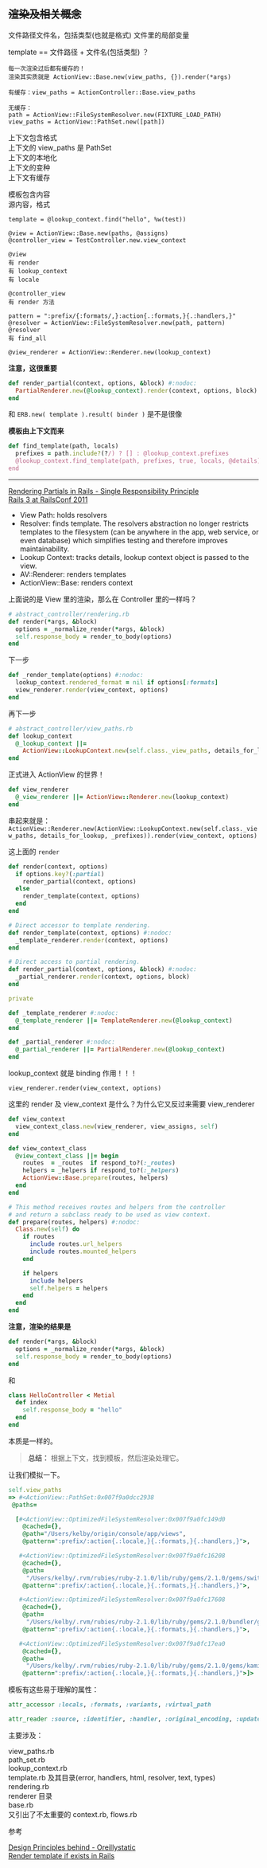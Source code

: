 ## ~~渲染及相关概念~~

文件路径文件名，包括类型(也就是格式)
文件里的局部变量

template == 文件路径 + 文件名(包括类型) ？

```
每一次渲染过后都有缓存的！
渲染其实质就是 ActionView::Base.new(view_paths, {}).render(*args)

有缓存：view_paths = ActionController::Base.view_paths

无缓存：
path = ActionView::FileSystemResolver.new(FIXTURE_LOAD_PATH)
view_paths = ActionView::PathSet.new([path])
```

上下文包含格式  
上下文的 view_paths 是 PathSet  
上下文的本地化  
上下文的变种  
上下文有缓存 

模板包含内容  
源内容，格式

```
template = @lookup_context.find("hello", %w(test))

@view = ActionView::Base.new(paths, @assigns)
@controller_view = TestController.new.view_context

@view
有 render
有 lookup_context
有 locale

@controller_view
有 render 方法

pattern = ":prefix/{:formats/,}:action{.:formats,}{.:handlers,}"
@resolver = ActionView::FileSystemResolver.new(path, pattern)
@resolver
有 find_all

@view_renderer = ActionView::Renderer.new(lookup_context)
```

**注意，这很重要**

```ruby
def render_partial(context, options, &block) #:nodoc:
  PartialRenderer.new(@lookup_context).render(context, options, block)
end
```

和 `ERB.new( template ).result( binder )` 是不是很像

**模板由上下文而来**

```ruby
def find_template(path, locals)
  prefixes = path.include?(?/) ? [] : @lookup_context.prefixes
  @lookup_context.find_template(path, prefixes, true, locals, @details)
end
```

-----------

[Rendering Partials in Rails - Single Responsibility Principle](http://bl.ocks.org/wangjohn/5418350)<br>
[Rails 3 at RailsConf 2011](http://blog.endpoint.com/2011/05/rails-3-at-railsconf-2011.html)

- View Path: holds resolvers
- Resolver: finds template. The resolvers abstraction no longer restricts templates to the filesystem (can be anywhere in the app, web service, or even database) which simplifies testing and therefore improves maintainability.
- Lookup Context: tracks details, lookup context object is passed to the view.
- AV::Renderer: renders templates
- ActionView::Base: renders context

上面说的是 View 里的渲染，那么在 Controller 里的一样吗？

```ruby
# abstract_controller/rendering.rb
def render(*args, &block)
  options = _normalize_render(*args, &block)
  self.response_body = render_to_body(options)
end
```

下一步

```ruby
def _render_template(options) #:nodoc:
  lookup_context.rendered_format = nil if options[:formats]
  view_renderer.render(view_context, options)
end
```

再下一步

```ruby
# abstract_controller/view_paths.rb
def lookup_context
  @_lookup_context ||=
    ActionView::LookupContext.new(self.class._view_paths, details_for_lookup, _prefixes)
end
```

正式进入 ActionView 的世界！

```ruby
def view_renderer
  @_view_renderer ||= ActionView::Renderer.new(lookup_context)
end
```

串起来就是：
`ActionView::Renderer.new(ActionView::LookupContext.new(self.class._view_paths, details_for_lookup, _prefixes)).render(view_context, options)`

这上面的 `render`

```ruby
def render(context, options)
  if options.key?(:partial)
    render_partial(context, options)
  else
    render_template(context, options)
  end
end
```

```ruby
# Direct accessor to template rendering.
def render_template(context, options) #:nodoc:
  _template_renderer.render(context, options)
end

# Direct access to partial rendering.
def render_partial(context, options, &block) #:nodoc:
  _partial_renderer.render(context, options, block)
end

private

def _template_renderer #:nodoc:
  @_template_renderer ||= TemplateRenderer.new(@lookup_context)
end

def _partial_renderer #:nodoc:
  @_partial_renderer ||= PartialRenderer.new(@lookup_context)
end
```

lookup_context 就是 binding 作用！！！

`view_renderer.render(view_context, options)`

这里的 render 及 view_context 是什么？为什么它又反过来需要 view_renderer

```ruby
def view_context
  view_context_class.new(view_renderer, view_assigns, self)
end

def view_context_class
  @view_context_class ||= begin
    routes  = _routes  if respond_to?(:_routes)
    helpers = _helpers if respond_to?(:_helpers)
    ActionView::Base.prepare(routes, helpers)
  end
end

# This method receives routes and helpers from the controller
# and return a subclass ready to be used as view context.
def prepare(routes, helpers) #:nodoc:
  Class.new(self) do
    if routes
      include routes.url_helpers
      include routes.mounted_helpers
    end

    if helpers
      include helpers
      self.helpers = helpers
    end
  end
end
```

**注意，渲染的结果是**

```ruby
def render(*args, &block)
  options = _normalize_render(*args, &block)
  self.response_body = render_to_body(options)
end
```

和

```ruby
class HelloController < Metial
  def index
    self.response_body = "hello"
  end
end
```

本质是一样的。

> **总结：** 根据上下文，找到模板，然后渲染处理它。

让我们模拟一下。

```ruby
self.view_paths
=> #<ActionView::PathSet:0x007f9a0dcc2938
 @paths=

  [#<ActionView::OptimizedFileSystemResolver:0x007f9a0fc149d0
    @cached={},
    @path="/Users/kelby/origin/console/app/views",
    @pattern=":prefix/:action{.:locale,}{.:formats,}{.:handlers,}">,

   #<ActionView::OptimizedFileSystemResolver:0x007f9a0fc16208
    @cached={},
    @path=
     "/Users/kelby/.rvm/rubies/ruby-2.1.0/lib/ruby/gems/2.1.0/gems/switch_user-0.9.4/app/views",
    @pattern=":prefix/:action{.:locale,}{.:formats,}{.:handlers,}">,

   #<ActionView::OptimizedFileSystemResolver:0x007f9a0fc17608
    @cached={},
    @path=
     "/Users/kelby/.rvm/rubies/ruby-2.1.0/lib/ruby/gems/2.1.0/bundler/gems/bootstrap-kaminari-views-55f8c238cd99/app/views",
    @pattern=":prefix/:action{.:locale,}{.:formats,}{.:handlers,}">,

   #<ActionView::OptimizedFileSystemResolver:0x007f9a0fc17ea0
    @cached={},
    @path=
     "/Users/kelby/.rvm/rubies/ruby-2.1.0/lib/ruby/gems/2.1.0/gems/kaminari-0.15.1/app/views",
    @pattern=":prefix/:action{.:locale,}{.:formats,}{.:handlers,}">]>
```


模板有这些易于理解的属性：

```ruby
attr_accessor :locals, :formats, :variants, :virtual_path

attr_reader :source, :identifier, :handler, :original_encoding, :updated_at
```

主要涉及：

view_paths.rb<br>
path_set.rb<br>
lookup_context.rb<br>
template.rb 及其目录(error, handlers, html, resolver, text, types)<br>
rendering.rb<br>
renderer 目录<br>
base.rb<br>
又引出了不太重要的 context.rb, flows.rb

参考

[Design Principles behind - Oreillystatic](http://cdn.oreillystatic.com/en/assets/1/event/59/SOLID%20Design%20Principles%20Behind%20The%20Rails%203%20Refactoring%20Presentation.pdf)<br>
[Render template if exists in Rails](https://coderwall.com/p/ftbmsa)
